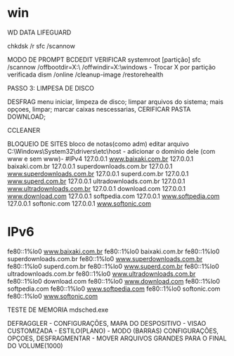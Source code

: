 # win

 WD DATA LIFEGUARD

chkdsk /r
sfc /scannow

MODO DE PROMPT 
BCDEDIT
VERIFICAR
systemroot [partição]
sfc /scannow /offbootdir=X:\ /offwindir=X:\windows - Trocar X por partição verificada
dism /online /cleanup-image /restorehealth

PASSO 3: LIMPESA DE DISCO

DESFRAG
menu iniciar, limpeza de disco;
limpar arquivos do sistema;
mais opçoes, limpar;
marcar caixas nescessarias, CERIFICAR PASTA DOWNLOAD;

CCLEANER

BLOQUEIO DE SITES
bloco de notas(como adm) 
editar arquivo C:\Windows\System32\drivers\etc\host - adicionar o domínio dele (com www e sem www)-
#IPv4
127.0.0.1   www.baixaki.com.br
127.0.0.1   baixaki.com.br
127.0.0.1   superdownloads.com.br
127.0.0.1   www.superdownloads.com.br
127.0.0.1   superd.com.br
127.0.0.1   www.superd.com.br
127.0.0.1   ultradownloads.com.br
127.0.0.1   www.ultradownloads.com.br
127.0.0.1   download.com
127.0.0.1   www.download.com
127.0.0.1   softpedia.com
127.0.0.1   www.softpedia.com
127.0.0.1   softonic.com
127.0.0.1   www.softonic.com

# IPv6
fe80::1%lo0   www.baixaki.com.br
fe80::1%lo0   baixaki.com.br
fe80::1%lo0   superdownloads.com.br
fe80::1%lo0   www.superdownloads.com.br
fe80::1%lo0   superd.com.br
fe80::1%lo0   www.superd.com.br
fe80::1%lo0   ultradownloads.com.br
fe80::1%lo0   www.ultradownloads.com.br
fe80::1%lo0   download.com
fe80::1%lo0   www.download.com
fe80::1%lo0   softpedia.com
fe80::1%lo0   www.softpedia.com
fe80::1%lo0   softonic.com
fe80::1%lo0   www.softonic.com

TESTE DE MEMORIA
mdsched.exe

DEFRAGGLER - 
CONFIGURAÇÕES, MAPA DO DESPOSITIVO - VISAO CUSTOMIZADA - ESTILO(PLANO) - MODO (BARRAS)
CONFIGURAÇÕES, OPÇOES, DESFRAGMENTAR - MOVER ARQUIVOS GRANDES PARA O FINAL DO VOLUME(1000)

